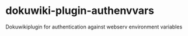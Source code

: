 # dokuwiki-plugin-authenvvars
Dokuwikiplugin for authentication against webserv environment variables
